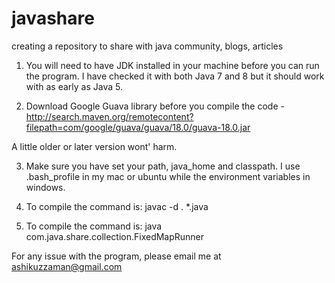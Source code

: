 # javashare
creating a repository to share with java community, blogs, articles

1) You will need to have JDK installed in your machine before you can run the program. I have checked it with both Java 7 and 8 but it should work with as early as Java 5.

2) Download Google Guava library before you compile the code - http://search.maven.org/remotecontent?filepath=com/google/guava/guava/18.0/guava-18.0.jar

A little older or later version wont' harm.

3) Make sure you have set your path, java_home and classpath. I use .bash_profile in my mac or ubuntu while the environment variables in windows.

4) To compile the command is: javac -d . *.java

5) To compile the command is: java com.java.share.collection.FixedMapRunner

For any issue with the program, please email me at ashikuzzaman@gmail.com


